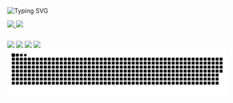 ![Typing SVG](https://readme-typing-svg.demolab.com?font=Fira+Code&size=24&duration=3000&pause=1000&color=F799FF&center=true&vCenter=true&width=500&lines=Hello+World%2C+I'm+Rayene)


<table>
  <a href="https://github.com/rayenealmeida">
  <img height="180em" src="https://github-readme-stats.vercel.app/api?username=rayenealmeida&show_icons=true&theme=midnight-purple&include_all_commits=true&count_private=true"/>
  <img height="180em" src="https://github-readme-stats.vercel.app/api/top-langs/?username=rayenealmeida&layout=compact&langs_count=6&theme=midnight-purple"/>
</table>

<div> 
  <a href="https://www.youtube.com/@araycode" target="_blank"><img src="https://img.shields.io/badge/YouTube-FF0000?style=for-the-badge&logo=youtube&logoColor=white" target="_blank"></a>
  <a href="https://www.instagram.com/aray.code/" target="_blank"><img src="https://img.shields.io/badge/-Instagram-%23E4405F?style=for-the-badge&logo=instagram&logoColor=white" target="_blank"></a>
  <a href = "mailto: contato.araycode@gmail.com.br"><img src="https://img.shields.io/badge/-Gmail-%23333?style=for-the-badge&logo=gmail&logoColor=white" target="_blank"></a>
  <a href="https://www.linkedin.com/in/rayene-ferreira-almeida/" target="_blank"><img src="https://img.shields.io/badge/-LinkedIn-%230077B5?style=for-the-badge&logo=linkedin&logoColor=white" target="_blank"></a> 
  
  </a>
</div>

<picture>
  <source media="(prefers-color-scheme: dark)" srcset="https://raw.githubusercontent.com/rayenealmeida/rayenealmeida/output/github-contribution-grid-snake-dark.svg">
  <source media="(prefers-color-scheme: light)" srcset="https://raw.githubusercontent.com/rayenealmeida/rayenealmeida/output/github-contribution-grid-snake.svg">
  <img alt="github contribution grid snake animation" src="https://raw.githubusercontent.com/rayenealmeida/rayenealmeida/dist/github-contribution-grid-snake.svg">
</picture>




    
  
